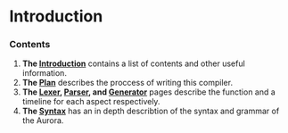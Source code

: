 # Introduction

### Contents
1) **The [Introduction][0]** contains a list of contents and other useful information.
2) **The [Plan][1]** describes the proccess of writing this compiler.
3) **The [Lexer][2], [Parser][3], and [Generator][4]** pages describe the function and a timeline for each aspect respectively.
4) **The [Syntax][5]** has an in depth describtion of the syntax and grammar of the Aurora.



[0]: http://auroracompiler.rtfd.io/en/latest/
[1]: http://auroracompiler.rtfd.io/en/latest/plan
[2]: http://auroracompiler.rtfd.io/en/latest/lexer
[3]: http://auroracompiler.rtfd.io/en/latest/parser
[4]: http://auroracompiler.rtfd.io/en/latest/generator
[5]: http://auroracompiler.rtfd.io/en/latest/syntax
